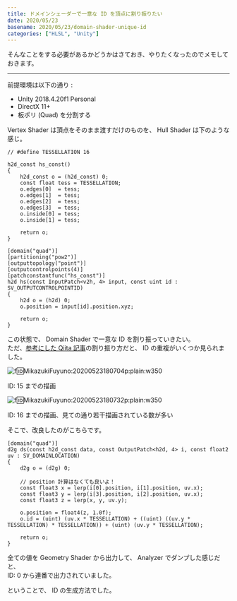 ```yaml
---
title: ドメインシェーダーで一意な ID を頂点に割り振りたい
date: 2020/05/23
basename: 2020/05/23/domain-shader-unique-id
categories: ["HLSL", "Unity"]
---
```


そんなことをする必要があるかどうかはさておき、やりたくなったのでメモしておきます。

---

前提環境は以下の通り :

- Unity 2018.4.20f1 Personal
- DirectX 11+
- 板ポリ (Quad) を分割する

Vertex Shader は頂点をそのまま渡すだけのものを、 Hull Shader は下のような感じ。

```hlsl
// #define TESSELLATION 16

h2d_const hs_const()
{
    h2d_const o = (h2d_const) 0;
    const float tess = TESSELLATION;
    o.edges[0]  = tess;
    o.edges[1]  = tess;
    o.edges[2]  = tess;
    o.edges[3]  = tess;
    o.inside[0] = tess;
    o.inside[1] = tess;

    return o;
}

[domain("quad")]
[partitioning("pow2")]
[outputtopology("point")]
[outputcontrolpoints(4)]
[patchconstantfunc("hs_const")]
h2d hs(const InputPatch<v2h, 4> input, const uint id : SV_OUTPUTCONTROLPOINTID)
{
    h2d o = (h2d) 0;
    o.position = input[id].position.xyz;

    return o;
}
```

この状態で、 Domain Shader で一意な ID を割り振っていきたい。  
ただ、[参考にした Qiita 記事](https://qiita.com/konchannyan/items/f2a0a7320dba83fdf7da)の割り振り方だと、 ID の重複がいくつか見られました。

![f:id:MikazukiFuyuno:20200523180704p:plain:w350](https://assets.natsuneko.blog/images/20200523/20200523180704.png "f:id:MikazukiFuyuno:20200523180704p:plain:w350")

ID: 15 までの描画

![f:id:MikazukiFuyuno:20200523180732p:plain:w350](https://assets.natsuneko.blog/images/20200523/20200523180732.png "f:id:MikazukiFuyuno:20200523180732p:plain:w350")

ID: 16 までの描画、見ての通り若干描画されている数が多い

そこで、改良したのがこちらです。

```hlsl
[domain("quad")]
d2g ds(const h2d_const data, const OutputPatch<h2d, 4> i, const float2 uv : SV_DOMAINLOCATION)
{
    d2g o = (d2g) 0;

    // position 計算はなくても良いよ！
    const float3 x = lerp(i[0].position, i[1].position, uv.x);
    const float3 y = lerp(i[3].position, i[2].position, uv.x);
    const float3 z = lerp(x, y, uv.y);

    o.position = float4(z, 1.0f);
    o.id = (uint) (uv.x * TESSELLATION) + ((uint) ((uv.y * TESSELLATION) * TESSELLATION)) + (uint) (uv.y * TESSELLATION);

    return o;
}
```

全ての値を Geometry Shader から出力して、 Analyzer でダンプした感じだと、  
ID: 0 から連番で出力されていました。

ということで、 ID の生成方法でした。
